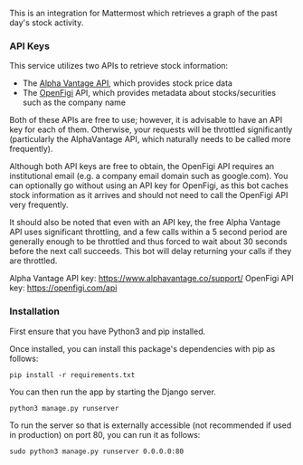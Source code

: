 This is an integration for Mattermost which retrieves a graph of the past day's stock activity.

### API Keys

This service utilizes two APIs to retrieve stock information:
* The [Alpha Vantage API](https://www.alphavantage.co/documentation/), which provides stock price data
* The [OpenFigi](https://openfigi.com/api) API, which provides metadata about stocks/securities such as the company name

Both of these APIs are free to use; however, it is advisable to have an API key for each of them. Otherwise, your requests will be throttled significantly (particularly the AlphaVantage API, which naturally needs to be called more frequently).

Although both API keys are free to obtain, the OpenFigi API requires an institutional email (e.g. a company email domain such as google.com). You can optionally go without using an API key for OpenFigi, as this bot caches stock information as it arrives and should not need to call the OpenFigi API very frequently.

It should also be noted that even with an API key, the free Alpha Vantage API uses significant throttling, and a few calls within a 5 second period are generally enough to be throttled and thus forced to wait about 30 seconds before the next call succeeds. This bot will delay returning your calls if they are throttled.

Alpha Vantage API key: https://www.alphavantage.co/support/
OpenFigi API key: https://openfigi.com/api

### Installation

First ensure that you have Python3 and pip installed.

Once installed, you can install this package's dependencies with pip as follows:

```
pip install -r requirements.txt
```

You can then run the app by starting the Django server.

```
python3 manage.py runserver
```

To run the server so that is externally accessible (not recommended if used in production) on port 80, you can run it as follows:
```
sudo python3 manage.py runserver 0.0.0.0:80
```
